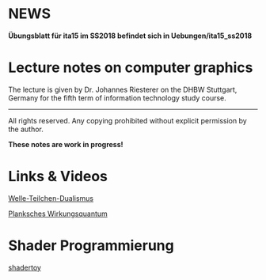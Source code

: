 # NEWS
**Übungsblatt für ita15 im SS2018 befindet sich in Uebungen/ita15_ss2018**

# Lecture notes on computer graphics

The lecture is given by Dr. Johannes Riesterer on the DHBW Stuttgart, Germany 
for the fifth term of information technology study course.

* * * * *

All rights reserved. Any copying prohibited without explicit permission by the 
author.

**These notes are work in progress!**

# Links & Videos

[Welle-Teilchen-Dualismus](https://www.youtube.com/watch?v=7BV0Fs4eM0I)

[Planksches Wirkungsquantum](https://youtu.be/kvrsbepx7Wo)

# Shader Programmierung
[shadertoy](https://www.shadertoy.com/)
